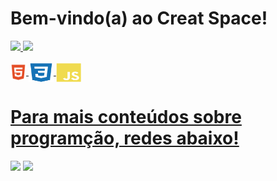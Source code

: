 # Bem-vindo(a) ao Creat Space!

 <div>
   <a href="https://github.com/creatspace">
     <img height="150em" src="https://github-readme-stats.vercel.app/api?username=creatspace&show_icons=true&theme=ocean_dark&include_all_commits=true&count_private=true"/>
     <img height="150em" src="https://github-readme-stats.vercel.app/api/top-langs/?username=creatspace&layout=compact&langs_count=3&theme=ocean_dark"/>
   </div>

   <div style="display: inline"><br>
   <img align="center" alt= "Js" height="25em" width="25" src="https://raw.githubusercontent.com/devicons/devicon/master/icons/html5/html5-plain.svg"&logoColor=white">
    <img align="center" alt= "Js" height="30em" width="40" src="https://raw.githubusercontent.com/devicons/devicon/master/icons/css3/css3-plain.svg">
    <img align="center" alt= "Js" height="30em" width="40" src="https://raw.githubusercontent.com/devicons/devicon/master/icons/javascript/javascript-plain.svg">
   </div>

   <br>
   
# Para mais conteúdos sobre programção, redes abaixo!

<div>
<a href="https://instagram.com/_creatspace_" target="_blank"><img src="https://img.shields.io/badge/-Instagram-764d9c?style=for-the-badge&logo=instagram&logoColor=white" target="_blank"></a>
 <a href = "mailto:kriscreatspace@gmail.com"><img src="https://img.shields.io/badge/-Gmail-764d9c?style=for-the-badge&logo=gmail&logoColor=white" target="_blank"></a>
</div>

